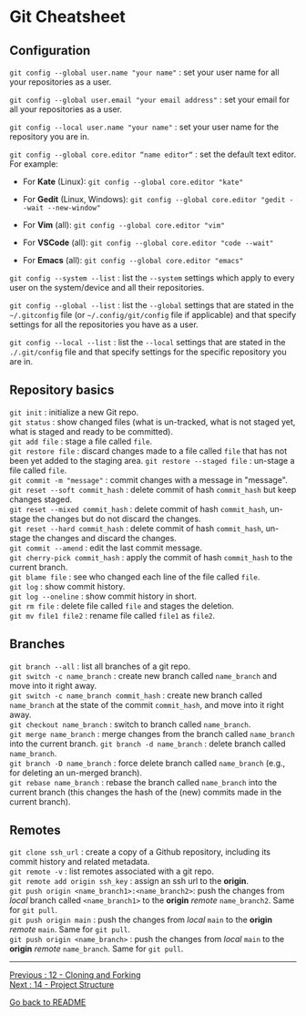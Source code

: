 # Git Cheatsheet

## Configuration

`git config --global user.name "your name"` : set your user name for all your repositories as a user.  

`git config --global user.email "your email address"` : set your email for all your repositories as a user.      

`git config --local user.name "your name"` : set your user name for the repository you are in.  

`git config --global core.editor “name editor“` : set the default text editor. For example:    

- For **Kate** (Linux):  `git config --global core.editor "kate"`  

- For **Gedit** (Linux, Windows):  `git config --global core.editor "gedit --wait --new-window"`   

- For **Vim** (all): `git config --global core.editor "vim"`   

- For **VSCode** (all): `git config --global core.editor "code --wait"`   

- For **Emacs** (all):  `git config --global core.editor "emacs"`    

`git config --system --list` :  list the `--system` settings which apply to every user on the system/device and all their repositories.  

`git config --global --list` : list the `--global` settings that are stated in the `~/.gitconfig` file (or `~/.config/git/config` file if applicable) and that specify settings for all the repositories you have as a user.  

`git config --local --list` : list the `--local` settings that are stated in the `./.git/config` file and that specify settings for the specific repository you are in.   

## Repository basics

`git init` : initialize a new Git repo.  
`git status` : show changed files (what is un-tracked, what is not staged yet, what is staged and ready to be committed).    
`git add file` : stage a file called `file`.  
`git restore file` : discard changes made to a file called `file` that has not been yet added to the staging area. 
`git restore --staged file` : un-stage a file called `file`.   
`git commit -m "message"` : commit changes with a message in "message".   
`git reset --soft commit_hash` : delete commit of hash `commit_hash` but keep changes staged.  
`git reset --mixed commit_hash` : delete commit of hash `commit_hash`, un-stage the changes but do not discard the changes.  
`git reset --hard commit_hash` : delete commit of hash `commit_hash`, un-stage the changes and discard the changes.  
`git commit --amend` : edit the last commit message.  
`git cherry-pick commit_hash` : apply the commit of hash `commit_hash` to the current branch.  
`git blame file` : see who changed each line of the file called `file`.  
`git log` : show commit history.  
`git log --oneline` : show commit history in short.  
`git rm file` : delete file called `file` and stages the deletion.   
`git mv file1 file2` : rename file called `file1` as `file2`.   

## Branches  

`git branch --all` : list all branches of a git repo.  
`git switch -c name_branch` : create new branch called `name_branch` and move into it right away.  
`git switch -c name_branch commit_hash` : create new branch called `name_branch` at the state of the commit `commit_hash`, and move into it right away.  
`git checkout name_branch` : switch to branch called `name_branch`.  
`git merge name_branch` : merge changes from the branch called `name_branch` into the current branch. 
`git branch -d name_branch` : delete branch called `name_branch`.  
`git branch -D name_branch` : force delete branch called `name_branch` (e.g., for deleting an un-merged branch).  
`git rebase name_branch` : rebase the branch called `name_branch` into the current branch (this changes the hash of the (new) commits made in the current branch).  
  
## Remotes

`git clone ssh_url` : create a copy of a Github repository, including its commit history and related metadata.  
`git remote -v` : list remotes associated with a git repo.  
`git remote add origin ssh_key` : assign an ssh url to the **origin**.  
`git push origin <name_branch1>:<name_branch2>`: push the changes from *local* branch called `<name_branch1>` to the **origin** *remote* `name_branch2`. Same for `git pull`.  
`git push origin main` : push the changes from *local* `main` to the **origin** *remote* `main`. Same for `git pull`.  
`git push origin <name_branch>` : push the changes from *local* `main` to the **origin** *remote* `name_branch`. Same for `git pull`.  

______________________

[Previous : 12 - Cloning and Forking](https://github.com/HeatherAn/recommended-coding-practices/blob/main/12-Cloning-and-Forking.md)  
[Next : 14 - Project Structure](https://github.com/HeatherAn/recommended-coding-practices/blob/main/14-Project-Structure.md)  

[Go back to README](https://github.com/HeatherAn/recommended-coding-practices#readme)


